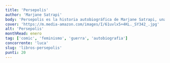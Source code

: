 ```yaml
---
title: 'Persepolis'
author: 'Marjane Satrapi'
body: 'Persepolis es la historia autobiográfica de Marjane Satrapi, una niña iraní que crece durante la Revolución Islámica. La autora nos cuenta cómo vivió la guerra, la represión y el exilio. '
cover: 'https://m.media-amazon.com/images/I/61uvlx5+4KL._SY342_.jpg'
alt: 'Persepolis'
monthRead: enero
tag: ['comic', 'feminismo', 'guerra', 'autobiografia']
concorrente: 'luca'
slug: 'libros-persepolis'
punti: 20
---
```

